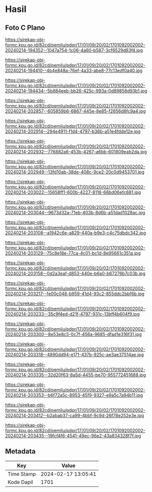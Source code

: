 # Hasil

## Foto C Plano

https://sirekap-obj-formc.kpu.go.id/82cd/pemilu/pdpr/17/01/09/20/02/1701092002002-20240214-194352--1047a754-1c06-4a60-b587-3cf6529d83f4.jpg

https://sirekap-obj-formc.kpu.go.id/82cd/pemilu/pdpr/17/01/09/20/02/1701092002002-20240214-194410--4b4e848a-76ef-4a33-abe8-77c13edf0a40.jpg

https://sirekap-obj-formc.kpu.go.id/82cd/pemilu/pdpr/17/01/09/20/02/1701092002002-20240214-194434--5b884eeb-bb26-425c-993a-0d89858d93b1.jpg

https://sirekap-obj-formc.kpu.go.id/82cd/pemilu/pdpr/17/01/09/20/02/1701092002002-20240214-202857--605859b6-6867-445e-8e85-f2656d8fc9a4.jpg

https://sirekap-obj-formc.kpu.go.id/82cd/pemilu/pdpr/17/01/09/20/02/1701092002002-20240214-202914--294e4911-f1d4-4797-b36b-a51e4fdde12e.jpg

https://sirekap-obj-formc.kpu.go.id/82cd/pemilu/pdpr/17/01/09/20/02/1701092002002-20240214-202932--776882a6-453b-4267-a6bb-601809eab2da.jpg

https://sirekap-obj-formc.kpu.go.id/82cd/pemilu/pdpr/17/01/09/20/02/1701092002002-20240214-202949--13fd10ab-38de-408c-9ce2-20c0d9453701.jpg

https://sirekap-obj-formc.kpu.go.id/82cd/pemilu/pdpr/17/01/09/20/02/1701092002002-20240214-203022--15658ff1-600b-4227-8116-66bd06efc681.jpg

https://sirekap-obj-formc.kpu.go.id/82cd/pemilu/pdpr/17/01/09/20/02/1701092002002-20240214-203044--9673d32a-71eb-403b-8d6b-a51dad1028ac.jpg

https://sirekap-obj-formc.kpu.go.id/82cd/pemilu/pdpr/17/01/09/20/02/1701092002002-20240214-203108--a1942c6e-a829-440a-b9e3-c4c75dbdc342.jpg

https://sirekap-obj-formc.kpu.go.id/82cd/pemilu/pdpr/17/01/09/20/02/1701092002002-20240214-203129--75c8e18e-77ca-4c01-bc1d-8e95661c351a.jpg

https://sirekap-obj-formc.kpu.go.id/82cd/pemilu/pdpr/17/01/09/20/02/1701092002002-20240214-203158--0d2a3eaf-d853-440e-b6a0-b67276b7c03b.jpg

https://sirekap-obj-formc.kpu.go.id/82cd/pemilu/pdpr/17/01/09/20/02/1701092002002-20240214-203217--fe00c048-b959-41d4-93c2-855ddc2bbf6b.jpg

https://sirekap-obj-formc.kpu.go.id/82cd/pemilu/pdpr/17/01/09/20/02/1701092002002-20240214-203233--35c9f4ed-d21f-4797-931c-13bff4b604f9.jpg

https://sirekap-obj-formc.kpu.go.id/82cd/pemilu/pdpr/17/01/09/20/02/1701092002002-20240214-203300--8e53e8c5-0c7f-456a-9685-dfad1e316f31.jpg

https://sirekap-obj-formc.kpu.go.id/82cd/pemilu/pdpr/17/01/09/20/02/1701092002002-20240214-203318--4890dd94-e171-437b-925c-ae3ae37514ae.jpg

https://sirekap-obj-formc.kpu.go.id/82cd/pemilu/pdpr/17/01/09/20/02/1701092002002-20240214-203335--32d20f63-8a5d-4455-be70-955772451688.jpg

https://sirekap-obj-formc.kpu.go.id/82cd/pemilu/pdpr/17/01/09/20/02/1701092002002-20240214-203353--b6f72a5c-8953-45f9-9327-e9a5c7a94b11.jpg

https://sirekap-obj-formc.kpu.go.id/82cd/pemilu/pdpr/17/01/09/20/02/1701092002002-20240214-203412--b2abab37-ca99-4bbf-9c9d-26f78e252e3e.jpg

https://sirekap-obj-formc.kpu.go.id/82cd/pemilu/pdpr/17/01/09/20/02/1701092002002-20240214-203435--19fcf4f6-4541-49ec-96e2-43a834328f7f.jpg


## Metadata

| Key        | Value               |
| ---------- | ------------------- |
| Time Stamp | 2024-02-17 13:05:41 |
| Kode Dapil | 1701                |



